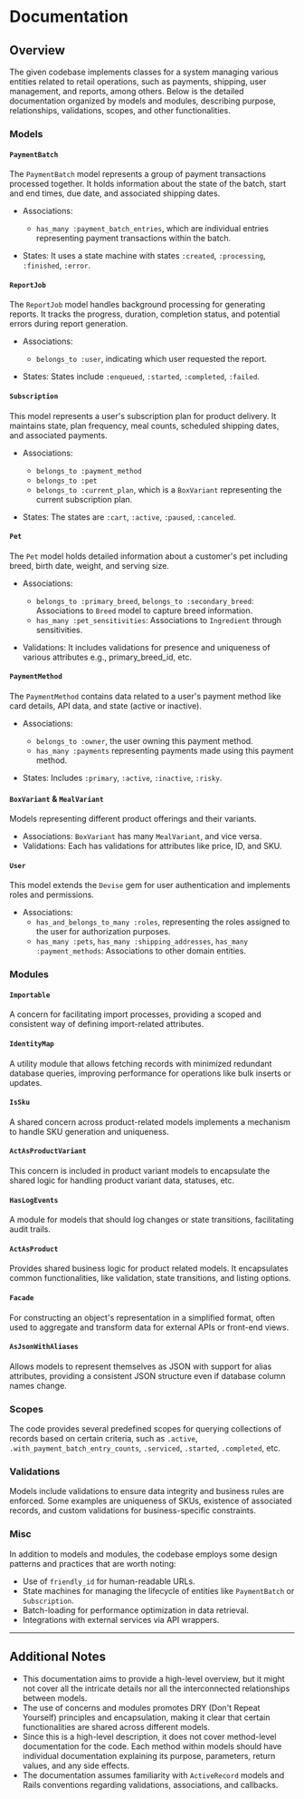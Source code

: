 # Documentation

## Overview

The given codebase implements classes for a system managing various entities related to retail operations, such as payments, shipping, user management, and reports, among others. Below is the detailed documentation organized by models and modules, describing purpose, relationships, validations, scopes, and other functionalities.

### Models

#### `PaymentBatch`

The `PaymentBatch` model represents a group of payment transactions processed together. It holds information about the state of the batch, start and end times, due date, and associated shipping dates.

- Associations:
  - `has_many :payment_batch_entries`, which are individual entries representing payment transactions within the batch.

- States: It uses a state machine with states `:created`, `:processing`, `:finished`, `:error`.

#### `ReportJob`

The `ReportJob` model handles background processing for generating reports. It tracks the progress, duration, completion status, and potential errors during report generation.

- Associations:
  - `belongs_to :user`, indicating which user requested the report.
  
- States: States include `:enqueued`, `:started`, `:completed`, `:failed`.

#### `Subscription`

This model represents a user's subscription plan for product delivery. It maintains state, plan frequency, meal counts, scheduled shipping dates, and associated payments.

- Associations: 
  - `belongs_to :payment_method`
  - `belongs_to :pet`
  - `belongs_to :current_plan`, which is a `BoxVariant` representing the current subscription plan.
  
- States: The states are `:cart`, `:active`, `:paused`, `:canceled`.

#### `Pet`

The `Pet` model holds detailed information about a customer's pet including breed, birth date, weight, and serving size.

- Associations:
  - `belongs_to :primary_breed`, `belongs_to :secondary_breed`: Associations to `Breed` model to capture breed information.
  - `has_many :pet_sensitivities`: Associations to `Ingredient` through sensitivities.
  
- Validations: It includes validations for presence and uniqueness of various attributes e.g., primary_breed_id, etc.

#### `PaymentMethod`

The `PaymentMethod` contains data related to a user's payment method like card details, API data, and state (active or inactive).

- Associations:
  - `belongs_to :owner`, the user owning this payment method.
  - `has_many :payments` representing payments made using this payment method.
  
- States: Includes `:primary`, `:active`, `:inactive`, `:risky`.

#### `BoxVariant` & `MealVariant`

Models representing different product offerings and their variants. 

- Associations: `BoxVariant` has many `MealVariant`, and vice versa.
- Validations: Each has validations for attributes like price, ID, and SKU.

#### `User`

This model extends the `Devise` gem for user authentication and implements roles and permissions.

- Associations:
  - `has_and_belongs_to_many :roles`, representing the roles assigned to the user for authorization purposes.
  - `has_many :pets`, `has_many :shipping_addresses`, `has_many :payment_methods`: Associations to other domain entities.

### Modules

#### `Importable`

A concern for facilitating import processes, providing a scoped and consistent way of defining import-related attributes.

#### `IdentityMap`

A utility module that allows fetching records with minimized redundant database queries, improving performance for operations like bulk inserts or updates.

#### `IsSku`

A shared concern across product-related models implements a mechanism to handle SKU generation and uniqueness.

#### `ActAsProductVariant`

This concern is included in product variant models to encapsulate the shared logic for handling product variant data, statuses, etc.

#### `HasLogEvents`

A module for models that should log changes or state transitions, facilitating audit trails.

#### `ActAsProduct`

Provides shared business logic for product related models. It encapsulates common functionalities, like validation, state transitions, and listing options.

#### `Facade`

For constructing an object's representation in a simplified format, often used to aggregate and transform data for external APIs or front-end views.

#### `AsJsonWithAliases`

Allows models to represent themselves as JSON with support for alias attributes, providing a consistent JSON structure even if database column names change.

### Scopes

The code provides several predefined scopes for querying collections of records based on certain criteria, such as `.active`, `.with_payment_batch_entry_counts`, `.serviced`, `.started`, `.completed`, etc.

### Validations

Models include validations to ensure data integrity and business rules are enforced. Some examples are uniqueness of SKUs, existence of associated records, and custom validations for business-specific constraints.

### Misc

In addition to models and modules, the codebase employs some design patterns and practices that are worth noting:

- Use of `friendly_id` for human-readable URLs.
- State machines for managing the lifecycle of entities like `PaymentBatch` or `Subscription`.
- Batch-loading for performance optimization in data retrieval.
- Integrations with external services via API wrappers.

---

## Additional Notes

- This documentation aims to provide a high-level overview, but it might not cover all the intricate details nor all the interconnected relationships between models.
- The use of concerns and modules promotes DRY (Don't Repeat Yourself) principles and encapsulation, making it clear that certain functionalities are shared across different models.
- Since this is a high-level description, it does not cover method-level documentation for the code. Each method within models should have individual documentation explaining its purpose, parameters, return values, and any side effects.
- The documentation assumes familiarity with `ActiveRecord` models and Rails conventions regarding validations, associations, and callbacks.
